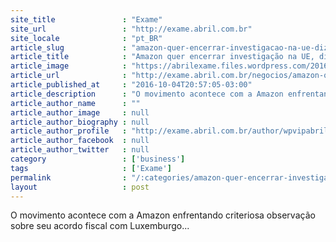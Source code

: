```yaml
---
site_title               : "Exame"
site_url                 : "http://exame.abril.com.br"
site_locale              : "pt_BR"
article_slug             : "amazon-quer-encerrar-investigacao-na-ue-diz-fonte"
article_title            : "Amazon quer encerrar investigação na UE, diz fonte"
article_image            : "https://abrilexame.files.wordpress.com/2016/10/size_960_16_9_amazon4.jpg?quality=70&strip=all&w=960"
article_url              : "http://exame.abril.com.br/negocios/amazon-quer-encerrar-investigacao-na-ue-diz-fonte/"
article_published_at     : "2016-10-04T20:57:05-03:00"
article_description      : "O movimento acontece com a Amazon enfrentando criteriosa observação sobre seu acordo fiscal com Luxemburgo..."
article_author_name      : ""
article_author_image     : null
article_author_biography : null
article_author_profile   : "http://exame.abril.com.br/author/wpvipabril/"
article_author_facebook  : null
article_author_twitter   : null
category                 : ['business']
tags                     : ['Exame']
permalink                : "/:categories/amazon-quer-encerrar-investigacao-na-ue-diz-fonte/"
layout                   : post
---
```


O movimento acontece com a Amazon enfrentando criteriosa observação sobre seu acordo fiscal com Luxemburgo...
